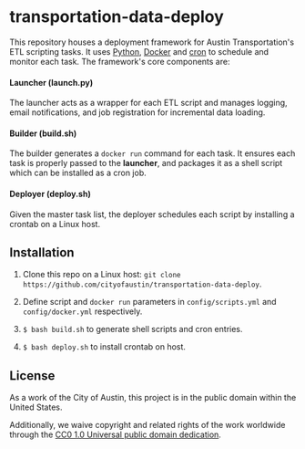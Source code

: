 # transportation-data-deploy

This repository houses a deployment framework for Austin Transportation's ETL scripting tasks. It uses [Python](https://www.python.org/download/releases/3.0/), [Docker](https://docs.docker.com/) and [cron](http://man7.org/linux/man-pages/man8/cron.8.html) to schedule and monitor each task. The framework's core components are:

#### Launcher (launch.py)

The launcher acts as a wrapper for each ETL script and manages logging, email notifications, and job registration for incremental data loading.

#### Builder (build.sh)
    
The builder generates a `docker run` command for each task. It ensures each task is properly passed to the **launcher**, and packages it as a shell script which can be installed as a cron job.

#### Deployer (deploy.sh)
    
Given the master task list, the deployer schedules each script by installing a crontab on a Linux host.


## Installation

1. Clone this repo on a Linux host: `git clone https://github.com/cityofaustin/transportation-data-deploy`.

2. Define script and `docker run` parameters in `config/scripts.yml` and `config/docker.yml` respectively.

3. `$ bash build.sh` to generate shell scripts and cron entries.

4. `$ bash deploy.sh` to install crontab on host.

## License

As a work of the City of Austin, this project is in the public domain within the United States.

Additionally, we waive copyright and related rights of the work worldwide through the [CC0 1.0 Universal public domain dedication](https://creativecommons.org/publicdomain/zero/1.0/).
